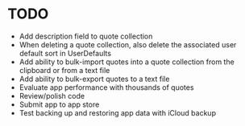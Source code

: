 # TODO

- Add description field to quote collection
- When deleting a quote collection, also delete the associated user default sort in UserDefaults
- Add ability to bulk-import quotes into a quote collection from the clipboard or from a text file
- Add ability to bulk-export quotes to a text file
- Evaluate app performance with thousands of quotes
- Review/polish code
- Submit app to app store
- Test backing up and restoring app data with iCloud backup
